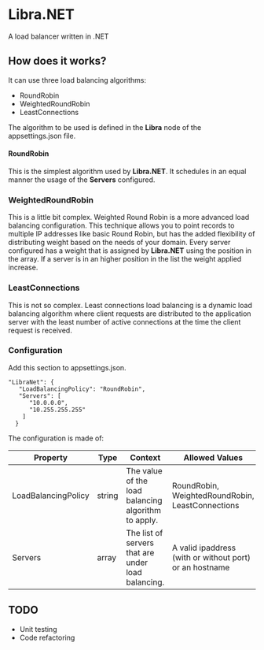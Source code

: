 # Libra.NET
A load balancer written in .NET

## How does it works?

It can use three load balancing algorithms:

- RoundRobin
- WeightedRoundRobin
- LeastConnections

The algorithm to be used is defined in the **Libra** node of the appsettings.json file.

#### RoundRobin
This is the simplest algorithm used by **Libra.NET**. It schedules in an equal manner the usage of the **Servers** configured.

### WeightedRoundRobin
This is a little bit complex. Weighted Round Robin is a more advanced load balancing configuration. This technique allows you to point records to multiple IP addresses like basic Round Robin, but has the added flexibility of distributing weight based on the needs of your domain.
Every server configured has a weight that is assigned by **Libra.NET** using the position in the array.
If a server is in an higher position in the list the weight applied increase.

### LeastConnections
This is not so complex. Least connections load balancing is a dynamic load balancing algorithm where client requests are distributed to the application server with the least number of active connections at the time the client request is received.

### Configuration

Add this section to appsettings.json. 

```
"LibraNet": {
   "LoadBalancingPolicy": "RoundRobin",
   "Servers": [
      "10.0.0.0",
      "10.255.255.255"
    ]
  }
```

The configuration is made of:

Property | Type | Context | Allowed Values |
--- | --- | --- | --- |
LoadBalancingPolicy | string | The value of the load balancing algorithm to apply. | RoundRobin, WeightedRoundRobin, LeastConnections |
Servers | array<string> | The list of servers that are under load balancing. | A valid ipaddress (with or without port) or an hostname |

## TODO

- Unit testing
- Code refactoring

